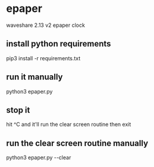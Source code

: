 # epaper
waveshare 2.13 v2 epaper clock

## install python requirements
pip3 install -r requirements.txt

## run it manually
python3 epaper.py

## stop it
hit ^C and it'll run the clear screen routine then exit

## run the clear screen routine manually
python3 epaper.py --clear

